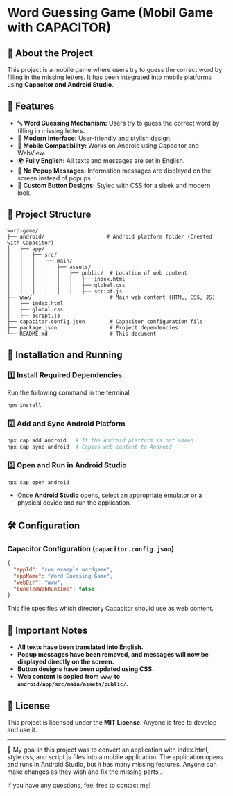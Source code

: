 # Word Guessing Game (Mobil Game with CAPACITOR)

## 📌 About the Project
This project is a mobile game where users try to guess the correct word by filling in the missing letters. It has been integrated into mobile platforms using **Capacitor and Android Studio**.

## 🚀 Features
- 🔤 **Word Guessing Mechanism:** Users try to guess the correct word by filling in missing letters.
- 🎨 **Modern Interface:** User-friendly and stylish design.
- 📱 **Mobile Compatibility:** Works on Android using Capacitor and WebView.
- 🌍 **Fully English:** All texts and messages are set in English.
- 🚫 **No Popup Messages:** Information messages are displayed on the screen instead of popups.
- 🎨 **Custom Button Designs:** Styled with CSS for a sleek and modern look.

## 📂 Project Structure
```plaintext
word-game/
├── android/                    # Android platform folder (Created with Capacitor)
│   ├── app/
│   │   ├── src/
│   │   │   ├── main/
│   │   │   │   ├── assets/
│   │   │   │   │   ├── public/  # Location of web content
│   │   │   │   │   │   ├── index.html
│   │   │   │   │   │   ├── global.css
│   │   │   │   │   │   ├── script.js
├── www/                         # Main web content (HTML, CSS, JS)
│   ├── index.html
│   ├── global.css
│   ├── script.js
├── capacitor.config.json        # Capacitor configuration file
├── package.json                 # Project dependencies
└── README.md                    # This document
```

## 🔧 Installation and Running
### 1️⃣ Install Required Dependencies
Run the following command in the terminal:
```bash
npm install
```

### 2️⃣ Add and Sync Android Platform
```bash
npx cap add android   # If the Android platform is not added
npx cap sync android  # Copies web content to Android
```

### 3️⃣ Open and Run in Android Studio
```bash
npx cap open android
```
- Once **Android Studio** opens, select an appropriate emulator or a physical device and run the application.

## 🛠 Configuration
### Capacitor Configuration (`capacitor.config.json`)
```json
{
  "appId": "com.example.wordgame",
  "appName": "Word Guessing Game",
  "webDir": "www",
  "bundledWebRuntime": false
}
```
This file specifies which directory Capacitor should use as web content.

## 📌 Important Notes
- **All texts have been translated into English.**
- **Popup messages have been removed, and messages will now be displayed directly on the screen.**
- **Button designs have been updated using CSS.**
- **Web content is copied from `www/` to `android/app/src/main/assets/public/`.**

## 📜 License
This project is licensed under the **MIT License**. Anyone is free to develop and use it.

---
📧 My goal in this project was to convert an application with index.html, style.css, and script.js files into a mobile application. The application opens and runs in Android Studio, but it has many missing features. Anyone can make changes as they wish and fix the missing parts..

If you have any questions, feel free to contact me!
